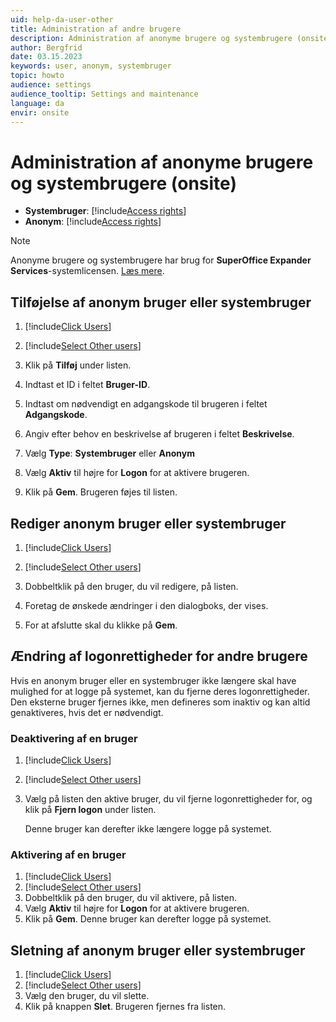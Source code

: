 ```yaml
---
uid: help-da-user-other
title: Administration af andre brugere
description: Administration af anonyme brugere og systembrugere (onsite)
author: Bergfrid
date: 03.15.2023
keywords: user, anonym, systembruger
topic: howto
audience: settings
audience_tooltip: Settings and maintenance
language: da
envir: onsite
---
```


# Administration af anonyme brugere og systembrugere (onsite)

* **Systembruger**: [!include[Access rights](includes/def-system-user.md)]
* **Anonym**: [!include[Access rights](includes/def-anon-user.md)]

> [!NOTE]
> Anonyme brugere og systembrugere har brug for **SuperOffice Expander Services**-systemlicensen. [Læs mere][1].

## Tilføjelse af anonym bruger eller systembruger

1. [!include[Click Users](includes/goto-users.md)]

2. [!include[Select Other users](includes/select-other-users.md)]

3. Klik på **Tilføj** under listen.

4. Indtast et ID i feltet **Bruger-ID**.

5. Indtast om nødvendigt en adgangskode til brugeren i feltet **Adgangskode**.

6. Angiv efter behov en beskrivelse af brugeren i feltet **Beskrivelse**.

7. Vælg **Type**: **Systembruger** eller **Anonym**

8. Vælg **Aktiv** til højre for **Logon** for at aktivere brugeren.

9. Klik på **Gem**. Brugeren føjes til listen.

## Rediger anonym bruger eller systembruger

1. [!include[Click Users](includes/goto-users.md)]

2. [!include[Select Other users](includes/select-other-users.md)]

3. Dobbeltklik på den bruger, du vil redigere, på listen.

4. Foretag de ønskede ændringer i den dialogboks, der vises.

5. For at afslutte skal du klikke på **Gem**.

## Ændring af logonrettigheder for andre brugere

Hvis en anonym bruger eller en systembruger ikke længere skal have mulighed for at logge på systemet, kan du fjerne deres logonrettigheder. Den eksterne bruger fjernes ikke, men defineres som inaktiv og kan altid genaktiveres, hvis det er nødvendigt.

### Deaktivering af en bruger

1. [!include[Click Users](includes/goto-users.md)]
2. [!include[Select Other users](includes/select-other-users.md)]
3. Vælg på listen den aktive bruger, du vil fjerne logonrettigheder for, og klik på **Fjern logon** under listen.

    Denne bruger kan derefter ikke længere logge på systemet.

### Aktivering af en bruger

1. [!include[Click Users](includes/goto-users.md)]
2. [!include[Select Other users](includes/select-other-users.md)]
3. Dobbeltklik på den bruger, du vil aktivere, på listen.
4. Vælg **Aktiv** til højre for **Logon** for at aktivere brugeren.
5. Klik på **Gem**. Denne bruger kan derefter logge på systemet.

## Sletning af anonym bruger eller systembruger

1. [!include[Click Users](includes/goto-users.md)]
2. [!include[Select Other users](includes/select-other-users.md)]
3. Vælg den bruger, du vil slette.
4. Klik på knappen **Slet**. Brugeren fjernes fra listen.

<!-- Referenced links -->
[1]: ../../../../en/admin/license/expander-services/index.md

<!-- Referenced images -->
